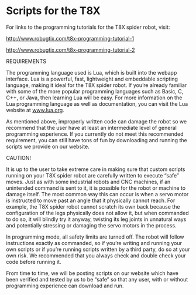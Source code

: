 # Scripts for the T8X

For links to the programming tutorials for the T8X spider robot, visit:

http://www.robugtix.com/t8x-programming-tutorial-1

http://www.robugtix.com/t8x-programming-tutorial-2



REQUIREMENTS

The programming language used is Lua, which is built into the webapp interface.  Lua is a powerful, fast, lightweight and embeddable scripting language, making it ideal for the T8X spider robot.  If you’re already familiar with some of the more popular programming languages such as Basic, C, C++, or Java, then learning Lua will be easy.  For more information on the Lua programming language as well as documentation, you can visit the Lua website at www.lua.org.

As mentioned above, improperly written code can damage the robot so we recommend that the user have at least an intermediate level of general programming experience.  If you currently do not meet this recommended requirement, you can still have tons of fun by downloading and running the scripts we provide on our website.



CAUTION!

It is up to the user to take extreme care in making sure that custom scripts running on your T8X spider robot are carefully written to execute “safe” moves.  Just as with some industrial robots and CNC machines, if an unintended command is sent to it, it is possible for the robot or machine to damage itself.  The most common way this can occur is when a servo motor is instructed to move past an angle that it physically cannot reach.  For example, the T8X spider robot cannot scratch its own back because the configuration of the legs physically does not allow it, but when commanded to do so, it will blindly try it anyway, twisting its leg joints in unnatural ways and potentially stressing or damaging the servo motors in the process. 

In programming mode, all safety limits are turned off.  The robot will follow instructions exactly as commanded, so if you’re writing and running your own scripts or if you’re running scripts written by a third party, do so at your own risk.  We recommended that you always check and double check your code before running it.

From time to time, we will be posting scripts on our website which have been verified and tested by us to be “safe” so that any user, with or without programming experience can download and run.

